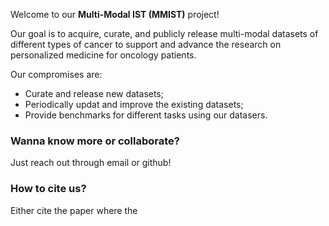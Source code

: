 Welcome to our **Multi-Modal IST (MMIST)** project! 

Our goal is to acquire, curate, and publicly release multi-modal datasets of different types of cancer to support and advance the research on personalized medicine for oncology patients.

Our compromises are:
  * Curate and release new datasets;
  * Periodically updat and improve the existing datasets;
  * Provide benchmarks for different tasks using our datasers. 

### Wanna know more or collaborate?
Just reach out through email or github!

### How to cite us?
Either cite the paper where the 



